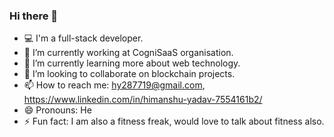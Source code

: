 ### Hi there 👋

<!--
**himanu/himanu** is a ✨ _special_ ✨ repository because its `README.md` (this file) appears on your GitHub profile.

Here are some ideas to get you started:

- 🔭 I’m currently working on ...
- 🌱 I’m currently learning ...
- 👯 I’m looking to collaborate on ...
- 🤔 I’m looking for help with ...
- 💬 Ask me about ...
- 📫 How to reach me: ...
- 😄 Pronouns: ...
- ⚡ Fun fact: ...
-->
- :computer: I'm a full-stack developer. 
- 🔭 I’m currently working at CogniSaaS organisation.
- 🌱 I’m currently learning more about web technology.
- 👯 I’m looking to collaborate on blockchain projects.
- 📫 How to reach me: hy287719@gmail.com, https://www.linkedin.com/in/himanshu-yadav-7554161b2/
- 😄 Pronouns: He
- ⚡ Fun fact: I am also a fitness freak, would love to talk about fitness also.
